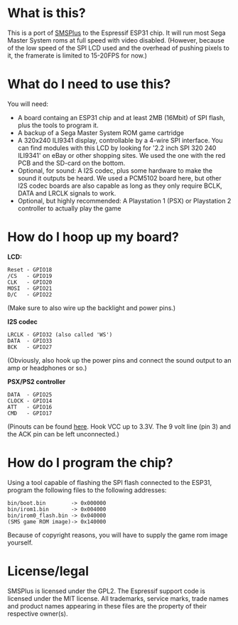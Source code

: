 # What is this?

This is a port of [SMSPlus](http://www.bannister.org/software/sms.htm) to the Espressif ESP31 chip. It will run
most Sega Master System roms at full speed with video disabled. (However, because of the low speed
of the SPI LCD used and the overhead of pushing pixels to it, the framerate is limited to 15-20FPS for now.)

# What do I need to use this?

You will need:
* A board containg an ESP31 chip and at least 2MB (16Mbit) of SPI flash, plus the tools to program it.
* A backup of a Sega Master System ROM game cartridge
* A 320x240 ILI9341 display, controllable by a 4-wire SPI interface. You can find modules with this LCD by
looking for '2.2 inch SPI 320 240 ILI9341' on eBay or other shopping sites. We used the one with the red PCB and the
SD-card on the bottom.
* Optional, for sound: A I2S codec, plus some hardware to make the sound it outputs be heard. We used a PCM5102
board here, but other I2S codec boards are also capable as long as they only require BCLK, DATA and LRCLK signals 
to work. 
* Optional, but highly recommended: A Playstation 1 (PSX) or Playstation 2 controller to actually play the game

# How do I hoop up my board?

**LCD:**

    Reset - GPIO18
    /CS   - GPIO19
    CLK   - GPIO20
    MOSI  - GPIO21
    D/C   - GPIO22

(Make sure to also wire up the backlight and power pins.)

**I2S codec**

    LRCLK - GPIO32 (also called 'WS')
    DATA  - GPIO33
    BCK   - GPIO27

(Obviously, also hook up the power pins and connect the sound output to an amp or headphones or so.)

**PSX/PS2 controller**

    DATA  - GPIO25
    CLOCK - GPIO14
    ATT   - GPIO16
    CMD   - GPIO17

(Pinouts can be found [here](http://www.gamesx.com/controldata/psxcont/psxcont.htm). Hook VCC up to 3.3V.
The 9 volt line (pin 3) and the ACK pin can be left unconnected.)

# How do I program the chip?

Using a tool capable of flashing the SPI flash connected to the ESP31, program the following files to the following
addresses:

    bin/boot.bin        -> 0x000000
    bin/irom1.bin       -> 0x004000
    bin/irom0_flash.bin -> 0x040000
    (SMS game ROM image)-> 0x140000

Because of copyright reasons, you will have to supply the game rom image yourself.


# License/legal

SMSPlus is licensed under the GPL2. The Espressif support code is licensed under the MIT license. All 
trademarks, service marks, trade names and product names appearing in these files are the property of 
their respective owner(s).
